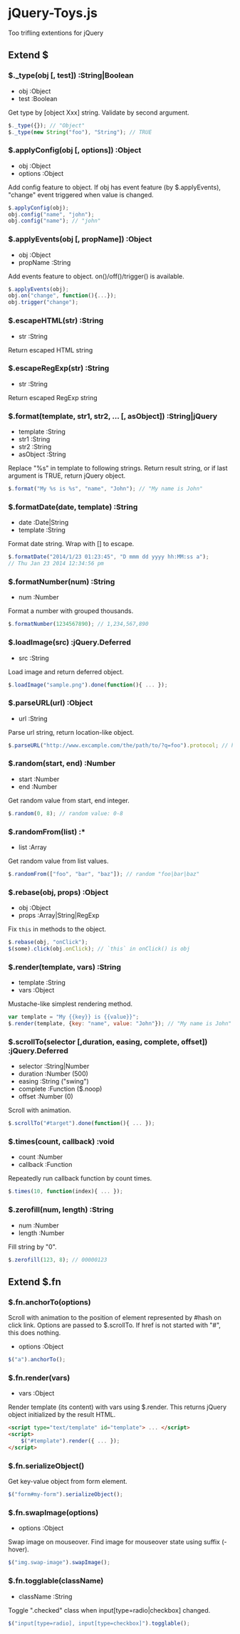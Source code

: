 
# jQuery-Toys.js

Too trifling extentions for jQuery

## Extend $

### $._type(obj [, test]) :String|Boolean

- obj :Object
- test :Boolean

Get type by [object Xxx] string.
Validate by second argument.

```javascript
$._type({}); // "Object"
$._type(new String("foo"), "String"); // TRUE
```

### $.applyConfig(obj [, options]) :Object

- obj :Object
- options :Object

Add config feature to object.
If obj has event feature (by $.applyEvents), "change" event triggered when value is changed.

``` javascript
$.applyConfig(obj);
obj.config("name", "john");
obj.config("name"); // "john"
```

### $.applyEvents(obj [, propName]) :Object

- obj :Object
- propName :String

Add events feature to object.
on()/off()/trigger() is available.

```javascript
$.applyEvents(obj);
obj.on("change", function(){...});
obj.trigger("change");
```

### $.escapeHTML(str) :String

- str :String

Return escaped HTML string

### $.escapeRegExp(str) :String

- str :String

Return escaped RegExp string

### $.format(template, str1, str2, ... [, asObject]) :String|jQuery

- template :String
- str1 :String
- str2 :String
- asObject :String

Replace "%s" in template to following strings.
Return result string, or if last argument is TRUE, return jQuery object.

```javascript
$.format("My %s is %s", "name", "John"); // "My name is John"
```

### $.formatDate(date, template) :String

- date :Date|String
- template :String

Format date string. Wrap with [] to escape.

```javascript
$.formatDate("2014/1/23 01:23:45", "D mmm dd yyyy hh:MM:ss a");
// Thu Jan 23 2014 12:34:56 pm
```

### $.formatNumber(num) :String

- num :Number

Format a number with grouped thousands.

```javascript
$.formatNumber(1234567890); // 1,234,567,890
```

### $.loadImage(src) :jQuery.Deferred

- src :String

Load image and return deferred object.

```javascript
$.loadImage("sample.png").done(function(){ ... });
```

### $.parseURL(url) :Object

- url :String

Parse url string, return location-like object.

```javascript
$.parseURL("http://www.excample.com/the/path/to/?q=foo").protocol; // http:
```

### $.random(start, end) :Number

- start :Number
- end :Number

Get random value from start, end integer.

```javascript
$.random(0, 8); // random value: 0-8
```

### $.randomFrom(list) :*

- list :Array

Get random value from list values.

```javascript
$.randomFrom(["foo", "bar", "baz"]); // random "foo|bar|baz"
```

### $.rebase(obj, props) :Object

- obj :Object
- props :Array|String|RegExp

Fix `this` in methods to the object.

```javascript
$.rebase(obj, "onClick");
$(some).click(obj.onClick); // `this` in onClick() is obj
```

### $.render(template, vars) :String

- template :String
- vars :Object

Mustache-like simplest rendering method.

```javascript
var template = "My {{key}} is {{value}}";
$.render(template, {key: "name", value: "John"}); // "My name is John"
```


### $.scrollTo(selector [,duration, easing, complete, offset]) :jQuery.Deferred

- selector :String|Number
- duration :Number (500)
- easing :String ("swing")
- complete :Function ($.noop)
- offset :Number (0)

Scroll with animation.

```javascript
$.scrollTo("#target").done(function(){ ... });
```

### $.times(count, callback) :void

- count :Number
- callback :Function

Repeatedly run callback function by count times.

```javascript
$.times(10, function(index){ ... });
```

### $.zerofill(num, length) :String

- num :Number
- length :Number

Fill string by "0".

```javascript
$.zerofill(123, 8); // 00000123
```


## Extend $.fn

### $.fn.anchorTo(options)

Scroll with animation to the position of element represented by #hash on click link.
Options are passed to $.scrollTo.
If href is not started with "#", this does nothing.

- options :Object

```javascript
$("a").anchorTo();
```

### $.fn.render(vars)

- vars :Object

Render template (its content) with vars using $.render.
This returns jQuery object initialized by the result HTML.

```html
<script type="text/template" id="template"> ... </script>
<script>
	$("#template").render({ ... });
</script>
```

### $.fn.serializeObject()

Get key-value object from form element.

```javascript
$("form#my-form").serializeObject();
```

### $.fn.swapImage(options)

- options :Object

Swap image on mouseover.
Find image for mouseover state using suffix (-hover).

```javascript
$("img.swap-image").swapImage();
```

### $.fn.togglable(className)

- className :String

Toggle ".checked" class when input[type=radio|checkbox] changed.

```javascript
$("input[type=radio], input[type=checkbox]").togglable();
```

